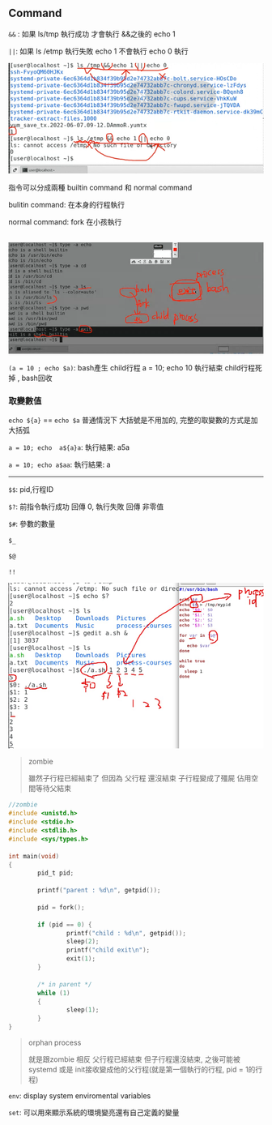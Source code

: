 ## Command

``&&`` : 如果 ls/tmp 執行成功 才會執行 &&之後的 echo 1

`||`: 如果 ls /etmp 執行失敗 echo 1 不會執行 echo 0 執行

![img](./img/image-20220607092747467.png)



指令可以分成兩種 builtin command 和 normal command

bulitin command: 在本身的行程執行

normal command: fork 在小孩執行

​	![image-20220607093619039](img\image-20220607093619039.png) 



`(a = 10 ; echo $a)`: bash產生 child行程 a = 10; echo 10 執行結束 child行程死掉 , bash回收

### 取變數值

`echo ${a}` == `echo $a` 普通情況下 大括號是不用加的, 完整的取變數的方式是加大括弧

`a = 10; echo  a${a}a`: 執行結果: a5a

`a = 10; echo a$aa`: 執行結果: a

----

`$$`: pid,行程ID

`$?`: 前指令執行成功 回傳 0, 執行失敗 回傳 非零值

`$#`: 參數的數量

`$_`

`$@`

`!!`

![image-20220607095241039](./img/image-20220607095241039.png)



>  zombie
>
>  雖然子行程已經結束了 但因為 父行程 還沒結束 子行程變成了殭屍 佔用空間等待父結束

```c
//zombie
#include <unistd.h>
#include <stdio.h>
#include <stdlib.h>
#include <sys/types.h>

int main(void)
{
        pid_t pid;

        printf("parent : %d\n", getpid());

        pid = fork();

        if (pid == 0) {
                printf("child : %d\n", getpid());
                sleep(2);
                printf("child exit\n");
                exit(1);
        }

        /* in parent */
        while (1)
        {
                sleep(1);
        }
}

```

> orphan process
>
> 就是跟zombie 相反 父行程已經結束 但子行程還沒結束, 之後可能被 systemd 或是 init接收變成他的父行程(就是第一個執行的行程, pid = 1的行程)



`env`: display system enviromental variables

`set`: 可以用來顯示系統的環境變亮還有自己定義的變量